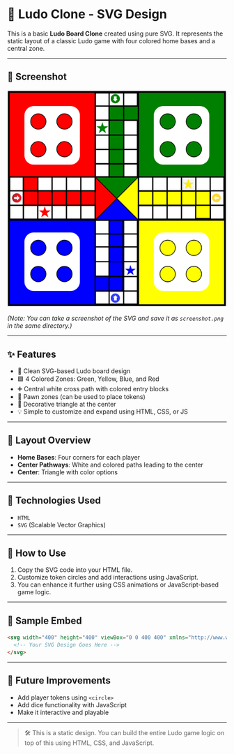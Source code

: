 
# 🎲 Ludo Clone - SVG Design

This is a basic **Ludo Board Clone** created using pure SVG. It represents the static layout of a classic Ludo game with four colored home bases and a central zone.

---

## 📸 Screenshot

![Ludo Clone Preview](assets/img.png)

*(Note: You can take a screenshot of the SVG and save it as `screenshot.png` in the same directory.)*

---

## ✨ Features

- 🎨 Clean SVG-based Ludo board design
- 🟩 4 Colored Zones: Green, Yellow, Blue, and Red
- ➕ Central white cross path with colored entry blocks
- 🔲 Pawn zones (can be used to place tokens)
- 🔺 Decorative triangle at the center
- 💡 Simple to customize and expand using HTML, CSS, or JS

---

## 📐 Layout Overview

- **Home Bases**: Four corners for each player
- **Center Pathways**: White and colored paths leading to the center
- **Center**: Triangle with color options

---

## 🧱 Technologies Used

- `HTML`
- `SVG` (Scalable Vector Graphics)

---

## 🔧 How to Use

1. Copy the SVG code into your HTML file.
2. Customize token circles and add interactions using JavaScript.
3. You can enhance it further using CSS animations or JavaScript-based game logic.

---

## 📄 Sample Embed

````html
<svg width="400" height="400" viewBox="0 0 400 400" xmlns="http://www.w3.org/2000/svg">
  <!-- Your SVG Design Goes Here -->
</svg>
````

---

## 🚀 Future Improvements

- Add player tokens using `<circle>`
- Add dice functionality with JavaScript
- Make it interactive and playable

---

> 🛠️ This is a static design. You can build the entire Ludo game logic on top of this using HTML, CSS, and JavaScript.

